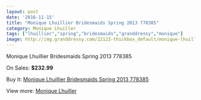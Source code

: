 ```yaml
---
layout: post
date: '2016-11-15'
title: "Monique Lhuillier Bridesmaids Spring 2013 778385"
category: Monique Lhuiller
tags: ["lhuillier","spring","bridesmaids","granddressy","monique"]
image: http://img.granddressy.com/22123-thickbox_default/monique-lhuillier-bridesmaids-spring-2013-778385.jpg
---
```

Monique Lhuillier Bridesmaids Spring 2013 778385

On Sales: **$232.99**
<a href="https://www.granddressy.com/en/monique-lhuiller/21072-monique-lhuillier-bridesmaids-spring-2013-778385.html"><amp-img layout="responsive" width="600" height="600" src="//img.granddressy.com/22123-thickbox_default/monique-lhuillier-bridesmaids-spring-2013-778385.jpg" alt="Monique Lhuillier Bridesmaids Spring 2013 778385 0" /></a>

Buy it: [Monique Lhuillier Bridesmaids Spring 2013 778385](https://www.granddressy.com/en/monique-lhuiller/21072-monique-lhuillier-bridesmaids-spring-2013-778385.html "Monique Lhuillier Bridesmaids Spring 2013 778385")

View more: [Monique Lhuiller](https://www.granddressy.com/en/494-monique-lhuiller "Monique Lhuiller")